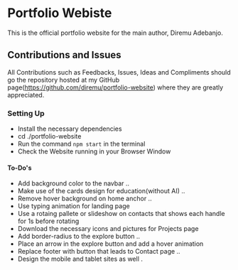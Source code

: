 # Portfolio Webiste

This is the official portfolio website for the main author, Diremu Adebanjo.

## Contributions and Issues

All Contributions such as Feedbacks, Issues, Ideas and Compliments should go the repository hosted at my GitHub page(https://github.com/diremu/portfolio-website) where they are greatly appreciated.

### Setting Up

- Install the necessary dependencies
- cd ./portfolio-website
- Run the command `npm start` in the terminal
- Check the Website running in your Browser Window

#### To-Do's
- Add background color to the navbar ..
- Make use of the cards design for education(without AI) ..
- Remove hover background on home anchor ..
- Use typing animation for landing page
- Use a rotaing pallete or slideshow on contacts that shows each handle for 1s before rotating
- Download the necessary icons and pictures for Projects page
- Add border-radius to the explore button ..
- Place an arrow in the explore button and add a hover animation
- Replace footer with button that leads to Contact page ..
- Design the mobile and tablet sites as well .